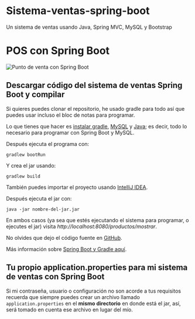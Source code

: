 # Sistema-ventas-spring-boot
 Un sistema de ventas usando Java, Spring MVC, MySQL y Bootstrap
# POS con Spring Boot
![Punto de venta con Spring Boot](https://parzibyte.me/blog/wp-content/uploads/2019/09/Punto-de-venta-con-Spring-Boot-MySQL-y-Bootstrap-4.gif)

## Descargar código del sistema de ventas Spring Boot y compilar

Si quieres puedes clonar el repositorio, he usado gradle para todo así que puedes usar incluso el bloc de notas para programar.

Lo que tienes que hacer es [instalar gradle](https://parzibyte.me/blog/2019/07/27/instalar-configurar-gradle/), [MySQL](https://parzibyte.me/blog/2017/12/11/configurar-instalar-php-7-apache-server-mysql-windows/) y [Java](https://parzibyte.me/blog/2017/12/26/instalar-configurar-jdk-compilador-java-windows/); es decir, todo lo necesario para programar con Spring Boot y MySQL.

Después ejecuta el programa con:

`gradlew bootRun`

Y crea el jar usando:

`gradlew build`

También puedes importar el proyecto usando [IntelliJ IDEA](https://parzibyte.me/blog/2019/09/03/spring-intellij-idea-iniciar-proyecto/).

Después ejecuta el jar con:

`java -jar nombre-del-jar.jar`

En ambos casos (ya sea que estés ejecutando el sistema para programar, o ejecutes el jar) visita _http://localhost:8080/productos/mostrar_.

No olvides que dejo el código fuente en [GitHub](https://github.com/parzibyte/sistema-ventas-spring-boot).

Más información sobre [Spring Boot y Gradle aquí](https://parzibyte.me/blog/2019/08/22/iniciar-spring-boot-gradle/).

## Tu propio application.properties para mi sistema de ventas con Spring Boot

Si mi contraseña, usuario o configuración no son acorde a tus requisitos recuerda que siempre puedes crear un archivo llamado `application.properties` en el **mismo directorio** en donde está el jar, así, será tomado en cuenta ese archivo en lugar del mío.